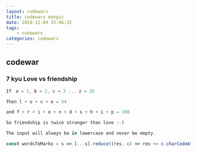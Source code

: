 ```yaml
---
layout: codewars
title: codewars mangic
date: 2019-12-09 15:06:32
tags:
    - codewars
categories: codewars
---
```


## codewar

### 7 kyu Love vs friendship
<!-- more -->

```js
If　a = 1, b = 2, c = 3 ... z = 26

Then l + o + v + e = 54

and f + r + i + e + n + d + s + h + i + p = 108

So friendship is twice stronger than love :-)

The input will always be in lowercase and never be empty.
```

```js
const wordsToMarks = s => [...s].reduce((res, c) => res += c.charCodeAt() - 96, 0)

```
